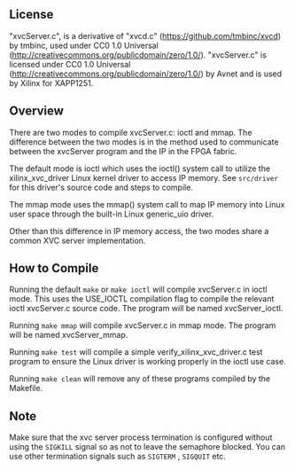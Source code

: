 ## License
"xvcServer.c", is a derivative of "xvcd.c" (https://github.com/tmbinc/xvcd) 
by tmbinc, used under CC0 1.0 Universal (http://creativecommons.org/publicdomain/zero/1.0/). 
"xvcServer.c" is licensed under CC0 1.0 Universal (http://creativecommons.org/publicdomain/zero/1.0/) 
by Avnet and is used by Xilinx for XAPP1251.

## Overview
There are two modes to compile xvcServer.c: ioctl and mmap.  The difference between the two modes is in the method used to communicate between the xvcServer program and the IP in the FPGA fabric.

The default mode is ioctl which uses the ioctl() system call to utilize the xilinx_xvc_driver Linux kernel driver to access IP memory.  See `src/driver` for this driver's source code and steps to compile.

The mmap mode uses the mmap() system call to map IP memory into Linux user space through the built-in Linux generic_uio driver.

Other than this difference in IP memory access, the two modes share a common XVC server implementation.

## How to Compile
Running the default
`make`
or
`make ioctl`
will compile xvcServer.c in ioctl mode.  This uses the USE_IOCTL compilation flag to compile the relevant ioctl xvcServer.c source code.  The program will be named xvcServer_ioctl.

Running
`make mmap`
will compile xvcServer.c in mmap mode.  The program will be named xvcServer_mmap.

Running
`make test`
will compile a simple verify_xilinx_xvc_driver.c test program to ensure the Linux driver is working properly in the ioctl use case.

Running
`make clean`
will remove any of these programs compiled by the Makefile.

## Note
Make sure that the xvc server process termination is configured without using the 
`SIGKILL` 
signal so as not to leave the semaphore blocked. You can use other termination signals such as 
`SIGTERM` 
, 
`SIGQUIT` 
etc. 

